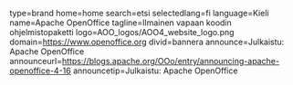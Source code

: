 type=brand
home=home
search=etsi
selectedlang=fi
language=Kieli
name=Apache OpenOffice
tagline=Ilmainen vapaan koodin ohjelmistopaketti
logo=AOO_logos/AOO4_website_logo.png
domain=https://www.openoffice.org
divid=bannera
announce=Julkaistu: Apache OpenOffice
announceurl=https://blogs.apache.org/OOo/entry/announcing-apache-openoffice-4-16
announcetip=Julkaistu: Apache OpenOffice
~~~~~~
